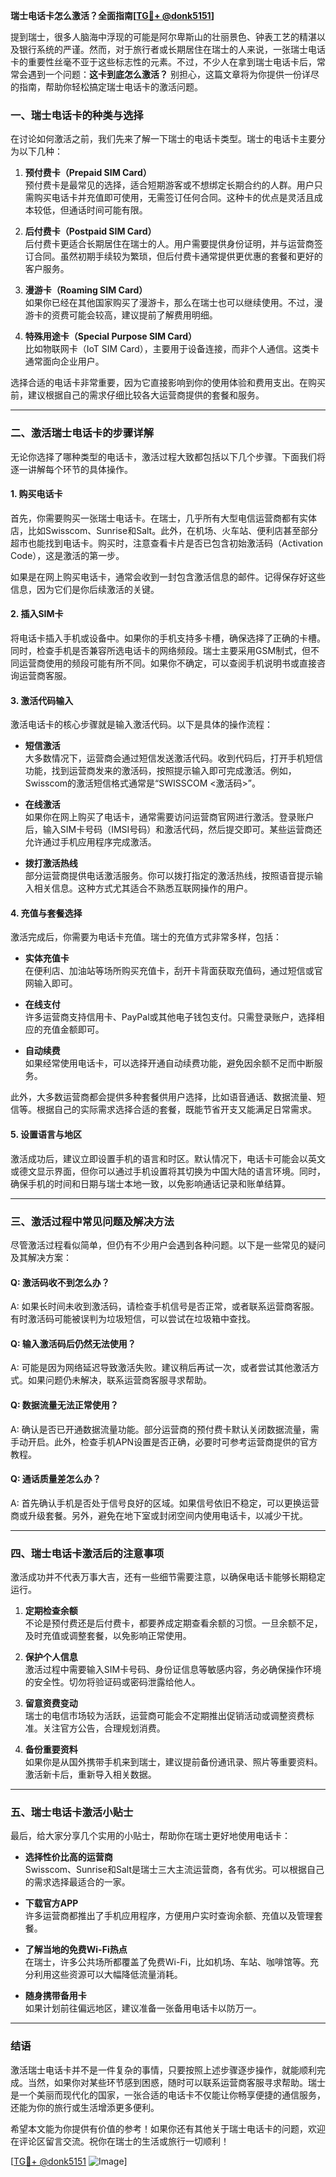 **瑞士电话卡怎么激活？全面指南[[TG💪+ @donk5151](https://t.me/s/donk5151)]**

提到瑞士，很多人脑海中浮现的可能是阿尔卑斯山的壮丽景色、钟表工艺的精湛以及银行系统的严谨。然而，对于旅行者或长期居住在瑞士的人来说，一张瑞士电话卡的重要性丝毫不亚于这些标志性的元素。不过，不少人在拿到瑞士电话卡后，常常会遇到一个问题：**这卡到底怎么激活？** 别担心，这篇文章将为你提供一份详尽的指南，帮助你轻松搞定瑞士电话卡的激活问题。

### 一、瑞士电话卡的种类与选择

在讨论如何激活之前，我们先来了解一下瑞士的电话卡类型。瑞士的电话卡主要分为以下几种：

1. **预付费卡（Prepaid SIM Card）**  
   预付费卡是最常见的选择，适合短期游客或不想绑定长期合约的人群。用户只需购买电话卡并充值即可使用，无需签订任何合同。这种卡的优点是灵活且成本较低，但通话时间可能有限。

2. **后付费卡（Postpaid SIM Card）**  
   后付费卡更适合长期居住在瑞士的人。用户需要提供身份证明，并与运营商签订合同。虽然初期手续较为繁琐，但后付费卡通常提供更优惠的套餐和更好的客户服务。

3. **漫游卡（Roaming SIM Card）**  
   如果你已经在其他国家购买了漫游卡，那么在瑞士也可以继续使用。不过，漫游卡的资费可能会较高，建议提前了解费用明细。

4. **特殊用途卡（Special Purpose SIM Card）**  
   比如物联网卡（IoT SIM Card），主要用于设备连接，而非个人通信。这类卡通常面向企业用户。

选择合适的电话卡非常重要，因为它直接影响到你的使用体验和费用支出。在购买前，建议根据自己的需求仔细比较各大运营商提供的套餐和服务。

---

### 二、激活瑞士电话卡的步骤详解

无论你选择了哪种类型的电话卡，激活过程大致都包括以下几个步骤。下面我们将逐一讲解每个环节的具体操作。

#### 1. 购买电话卡

首先，你需要购买一张瑞士电话卡。在瑞士，几乎所有大型电信运营商都有实体店，比如Swisscom、Sunrise和Salt。此外，在机场、火车站、便利店甚至部分超市也能找到电话卡。购买时，注意查看卡片是否已包含初始激活码（Activation Code），这是激活的第一步。

如果是在网上购买电话卡，通常会收到一封包含激活信息的邮件。记得保存好这些信息，因为它们是你后续激活的关键。

#### 2. 插入SIM卡

将电话卡插入手机或设备中。如果你的手机支持多卡槽，确保选择了正确的卡槽。同时，检查手机是否兼容所选电话卡的网络频段。瑞士主要采用GSM制式，但不同运营商使用的频段可能有所不同。如果你不确定，可以查阅手机说明书或直接咨询运营商客服。

#### 3. 激活代码输入

激活电话卡的核心步骤就是输入激活代码。以下是具体的操作流程：

- **短信激活**  
  大多数情况下，运营商会通过短信发送激活代码。收到代码后，打开手机短信功能，找到运营商发来的激活码，按照提示输入即可完成激活。例如，Swisscom的激活短信格式通常是“SWISSCOM <激活码>”。

- **在线激活**  
  如果你在网上购买了电话卡，通常需要访问运营商官网进行激活。登录账户后，输入SIM卡号码（IMSI号码）和激活代码，然后提交即可。某些运营商还允许通过手机应用程序完成激活。

- **拨打激活热线**  
  部分运营商提供电话激活服务。你可以拨打指定的激活热线，按照语音提示输入相关信息。这种方式尤其适合不熟悉互联网操作的用户。

#### 4. 充值与套餐选择

激活完成后，你需要为电话卡充值。瑞士的充值方式非常多样，包括：

- **实体充值卡**  
  在便利店、加油站等场所购买充值卡，刮开卡背面获取充值码，通过短信或官网输入即可。

- **在线支付**  
  许多运营商支持信用卡、PayPal或其他电子钱包支付。只需登录账户，选择相应的充值金额即可。

- **自动续费**  
  如果经常使用电话卡，可以选择开通自动续费功能，避免因余额不足而中断服务。

此外，大多数运营商都会提供多种套餐供用户选择，比如语音通话、数据流量、短信等。根据自己的实际需求选择合适的套餐，既能节省开支又能满足日常需求。

#### 5. 设置语言与地区

激活成功后，建议立即设置手机的语言和时区。默认情况下，电话卡可能会以英文或德文显示界面，但你可以通过手机设置将其切换为中国大陆的语言环境。同时，确保手机的时间和日期与瑞士本地一致，以免影响通话记录和账单结算。

---

### 三、激活过程中常见问题及解决方法

尽管激活过程看似简单，但仍有不少用户会遇到各种问题。以下是一些常见的疑问及其解决方案：

#### Q: 激活码收不到怎么办？

A: 如果长时间未收到激活码，请检查手机信号是否正常，或者联系运营商客服。有时激活码可能被误判为垃圾短信，可以尝试在垃圾箱中查找。

#### Q: 输入激活码后仍然无法使用？

A: 可能是因为网络延迟导致激活失败。建议稍后再试一次，或者尝试其他激活方式。如果问题仍未解决，联系运营商客服寻求帮助。

#### Q: 数据流量无法正常使用？

A: 确认是否已开通数据流量功能。部分运营商的预付费卡默认关闭数据流量，需手动开启。此外，检查手机APN设置是否正确，必要时可参考运营商提供的官方教程。

#### Q: 通话质量差怎么办？

A: 首先确认手机是否处于信号良好的区域。如果信号依旧不稳定，可以更换运营商或升级套餐。另外，避免在地下室或封闭空间内使用电话卡，以减少干扰。

---

### 四、瑞士电话卡激活后的注意事项

激活成功并不代表万事大吉，还有一些细节需要注意，以确保电话卡能够长期稳定运行。

1. **定期检查余额**  
   不论是预付费还是后付费卡，都要养成定期查看余额的习惯。一旦余额不足，及时充值或调整套餐，以免影响正常使用。

2. **保护个人信息**  
   激活过程中需要输入SIM卡号码、身份证信息等敏感内容，务必确保操作环境的安全性。切勿将验证码或密码泄露给他人。

3. **留意资费变动**  
   瑞士的电信市场较为活跃，运营商可能会不定期推出促销活动或调整资费标准。关注官方公告，合理规划消费。

4. **备份重要资料**  
   如果你是从国外携带手机来到瑞士，建议提前备份通讯录、照片等重要资料。激活新卡后，重新导入相关数据。

---

### 五、瑞士电话卡激活小贴士

最后，给大家分享几个实用的小贴士，帮助你在瑞士更好地使用电话卡：

- **选择性价比高的运营商**  
  Swisscom、Sunrise和Salt是瑞士三大主流运营商，各有优劣。可以根据自己的需求选择最适合的一家。

- **下载官方APP**  
  许多运营商都推出了手机应用程序，方便用户实时查询余额、充值以及管理套餐。

- **了解当地的免费Wi-Fi热点**  
  在瑞士，许多公共场所都覆盖了免费Wi-Fi，比如机场、车站、咖啡馆等。充分利用这些资源可以大幅降低流量消耗。

- **随身携带备用卡**  
  如果计划前往偏远地区，建议准备一张备用电话卡以防万一。

---

### 结语

激活瑞士电话卡并不是一件复杂的事情，只要按照上述步骤逐步操作，就能顺利完成。当然，如果你对某些环节感到困惑，随时可以联系运营商客服寻求帮助。瑞士是一个美丽而现代化的国家，一张合适的电话卡不仅能让你畅享便捷的通信服务，还能为你的旅行或生活增添更多便利。

希望本文能为你提供有价值的参考！如果你还有其他关于瑞士电话卡的问题，欢迎在评论区留言交流。祝你在瑞士的生活或旅行一切顺利！

[[TG💪+ @donk5151](https://t.me/s/donk5151) ![Image](https://i.postimg.cc/rwNCRYN7/Snipaste-2025-04-30-17-27-05.png)]